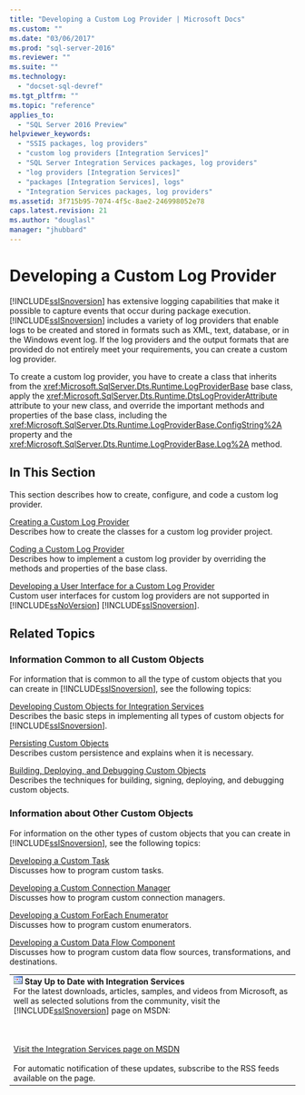 ```yaml
---
title: "Developing a Custom Log Provider | Microsoft Docs"
ms.custom: ""
ms.date: "03/06/2017"
ms.prod: "sql-server-2016"
ms.reviewer: ""
ms.suite: ""
ms.technology: 
  - "docset-sql-devref"
ms.tgt_pltfrm: ""
ms.topic: "reference"
applies_to: 
  - "SQL Server 2016 Preview"
helpviewer_keywords: 
  - "SSIS packages, log providers"
  - "custom log providers [Integration Services]"
  - "SQL Server Integration Services packages, log providers"
  - "log providers [Integration Services]"
  - "packages [Integration Services], logs"
  - "Integration Services packages, log providers"
ms.assetid: 3f715b95-7074-4f5c-8ae2-246998052e78
caps.latest.revision: 21
ms.author: "douglasl"
manager: "jhubbard"
---
```

# Developing a Custom Log Provider
  [!INCLUDE[ssISnoversion](../../../advanced-analytics/r-services/includes/ssisnoversion-md.md)] has extensive logging capabilities that make it possible to capture events that occur during package execution. [!INCLUDE[ssISnoversion](../../../advanced-analytics/r-services/includes/ssisnoversion-md.md)] includes a variety of log providers that enable logs to be created and stored in formats such as XML, text, database, or in the Windows event log. If the log providers and the output formats that are provided do not entirely meet your requirements, you can create a custom log provider.  
  
 To create a custom log provider, you have to create a class that inherits from the <xref:Microsoft.SqlServer.Dts.Runtime.LogProviderBase> base class, apply the <xref:Microsoft.SqlServer.Dts.Runtime.DtsLogProviderAttribute> attribute to your new class, and override the important methods and properties of the base class, including the <xref:Microsoft.SqlServer.Dts.Runtime.LogProviderBase.ConfigString%2A> property and the <xref:Microsoft.SqlServer.Dts.Runtime.LogProviderBase.Log%2A> method.  
  
## In This Section  
 This section describes how to create, configure, and code a custom log provider.  
  
 [Creating a Custom Log Provider](../../../integration-services/extending-packages-custom-objects/log-provider/creating-a-custom-log-provider.md)  
 Describes how to create the classes for a custom log provider project.  
  
 [Coding a Custom Log Provider](../../../integration-services/extending-packages-custom-objects/log-provider/coding-a-custom-log-provider.md)  
 Describes how to implement a custom log provider by overriding the methods and properties of the base class.  
  
 [Developing a User Interface for a Custom Log Provider](../../../integration-services/extending-packages-custom-objects/log-provider/developing-a-user-interface-for-a-custom-log-provider.md)  
 Custom user interfaces for custom log providers are not supported in [!INCLUDE[ssNoVersion](../../../advanced-analytics/r-services/includes/ssnoversion-md.md)] [!INCLUDE[ssISnoversion](../../../advanced-analytics/r-services/includes/ssisnoversion-md.md)].  
  
## Related Topics  
  
### Information Common to all Custom Objects  
 For information that is common to all the type of custom objects that you can create in [!INCLUDE[ssISnoversion](../../../advanced-analytics/r-services/includes/ssisnoversion-md.md)], see the following topics:  
  
 [Developing Custom Objects for Integration Services](../../../integration-services/extending-packages-custom-objects/developing-custom-objects-for-integration-services.md)  
 Describes the basic steps in implementing all types of custom objects for [!INCLUDE[ssISnoversion](../../../advanced-analytics/r-services/includes/ssisnoversion-md.md)].  
  
 [Persisting Custom Objects](../../../integration-services/extending-packages-custom-objects/persisting-custom-objects.md)  
 Describes custom persistence and explains when it is necessary.  
  
 [Building, Deploying, and Debugging Custom Objects](../../../integration-services/extending-packages-custom-objects/building-deploying-and-debugging-custom-objects.md)  
 Describes the techniques for building, signing, deploying, and debugging custom objects.  
  
### Information about Other Custom Objects  
 For information on the other types of custom objects that you can create in [!INCLUDE[ssISnoversion](../../../advanced-analytics/r-services/includes/ssisnoversion-md.md)], see the following topics:  
  
 [Developing a Custom Task](../../../integration-services/extending-packages-custom-objects/task/developing-a-custom-task.md)  
 Discusses how to program custom tasks.  
  
 [Developing a Custom Connection Manager](../../../integration-services/extending-packages-custom-objects/connection-manager/developing-a-custom-connection-manager.md)  
 Discusses how to program custom connection managers.  
  
 [Developing a Custom ForEach Enumerator](../../../integration-services/extending-packages-custom-objects/foreach-enumerator/developing-a-custom-foreach-enumerator.md)  
 Discusses how to program custom enumerators.  
  
 [Developing a Custom Data Flow Component](../../../integration-services/extending-packages-custom-objects/data-flow/developing-a-custom-data-flow-component.md)  
 Discusses how to program custom data flow sources, transformations, and destinations.  
  
||  
|-|  
|![Integration Services icon (small)](../../../integration-services/building-packages-programmatically/media/dts-16.gif "Integration Services icon (small)")  **Stay Up to Date with Integration Services**<br /> For the latest downloads, articles, samples, and videos from Microsoft, as well as selected solutions from the community, visit the [!INCLUDE[ssISnoversion](../../../advanced-analytics/r-services/includes/ssisnoversion-md.md)] page on MSDN:<br /><br /><br /><br /> [Visit the Integration Services page on MSDN](http://go.microsoft.com/fwlink/?LinkId=136655)<br /><br /> For automatic notification of these updates, subscribe to the RSS feeds available on the page.|  
  
  